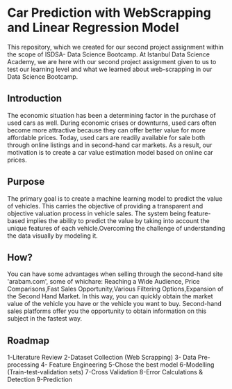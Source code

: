 # Car Prediction with WebScrapping and Linear Regression Model
This repository, which we created for our second project assignment within the scope of ISDSA- Data Science Bootcamp.
At Istanbul Data Science Academy, we are here with our second project assignment given to us to test our learning level and what we learned about web-scrapping in our Data Science Bootcamp. 
## Introduction
The economic situation has been a determining factor in the purchase of used cars as well. During economic crises or downturns, used cars often become more attractive because they can offer better value for more affordable prices.
Today, used cars are readily available for sale both through online listings and in second-hand car markets.
As a result, our motivation is to create a car value estimation model based on online car prices.
## Purpose
The primary goal is to create a machine learning model to predict the value of vehicles. This carries the objective of providing a transparent and objective valuation process in vehicle sales.
The system being feature-based implies the ability to predict the value by taking into account the unique features of each vehicle.Overcoming the challenge of understanding the data visually by modeling it.
## How?
You can have some advantages when selling through the second-hand site 'arabam.com', some of whichare: Reaching a Wide Audience, Price Comparisons,Fast Sales Opportunity,Various
Filtering Options,Expansion of the Second Hand Market.
In this way, you can quickly obtain the market value of the vehicle you have or the vehicle you want to buy. Second-hand sales platforms offer you the opportunity to obtain information on this subject in the fastest way.
## Roadmap
1-Literature Review
2-Dataset Collection (Web Scrapping)
3- Data Pre-processing
4- Feature Engineering
5-Chose the best model
6-Modelling (Train-test-validation sets)
7-Cross Validation
8-Error Calculations & Detection
9-Prediction

  

